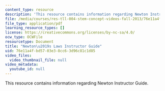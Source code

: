 ```yaml
---
content_type: resource
description: 'This resource contains information regarding Newton Instructor Guide. '
file: /media/courses/res-tll-004-stem-concept-videos-fall-2013/76e11a4fbd5703e38cc63d96c81c1d85_MITRES_TLL-004F13_Nwton_IG.pdf
file_type: application/pdf
learning_resource_types: []
license: https://creativecommons.org/licenses/by-nc-sa/4.0/
ocw_type: OCWFile
resourcetype: Document
title: "Newton\u2019s Laws Instructor Guide"
uid: 76e11a4f-bd57-03e3-8cc6-3d96c81c1d85
video_files:
  video_thumbnail_file: null
video_metadata:
  youtube_id: null
---
```

This resource contains information regarding Newton Instructor Guide. 